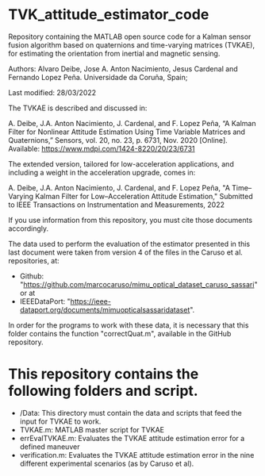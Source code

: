 # TVK_attitude_estimator_code
Repository containing the MATLAB open source code for a Kalman sensor fusion algorithm based on quaternions 
and time-varying matrices (TVKAE), for estimating the orientation from inertial and magnetic sensing.

Authors: Alvaro Deibe, Jose A. Anton Nacimiento, Jesus Cardenal and Fernando Lopez Peña.
Universidade da Coruña, Spain; 

Last modified: 28/03/2022

The TVKAE is described and discussed in: 

A. Deibe, J.A. Anton Nacimiento, J. Cardenal, and F. Lopez Peña, 
“A Kalman Filter for Nonlinear Attitude Estimation Using Time Variable Matrices and Quaternions,” 
Sensors, vol. 20, no. 23, p. 6731, Nov. 2020 [Online]. 
Available: https://www.mdpi.com/1424-8220/20/23/6731

The extended version, tailored for low-acceleration applications, and including a weight in the acceleration upgrade, comes in:

A. Deibe, J.A. Anton Nacimiento, J. Cardenal, and F. Lopez Peña, 
"A Time–Varying Kalman Filter for Low–Acceleration Attitude Estimation,"
Submitted to IEEE Transactions on Instrumentation and Measurements, 2022

If you use information from this repository, you must cite those documents accordingly.

The data used to perform the evaluation of the estimator presented in this last document were taken from 
version 4 of the files in the Caruso et al. repositories, at:

  - Github: "https://github.com/marcocaruso/mimu_optical_dataset_caruso_sassari" or at
  - IEEEDataPort: "https://ieee-dataport.org/documents/mimuopticalsassaridataset".

In order for the programs to work with these data, it is necessary that this folder contains the function 
"correctQuat.m", available in the GitHub repository.

# This repository contains the following folders and script.

- /Data: This directory must contain the data and scripts that feed the input for TVKAE to work.
- TVKAE.m: MATLAB master script for TVKAE 
- errEvalTVKAE.m: Evaluates the TVKAE attitude estimation error for a defined maneuver
- verification.m: Evaluates the TVKAE attitude estimation error in the nine different experimental scenarios (as by Caruso et al).
